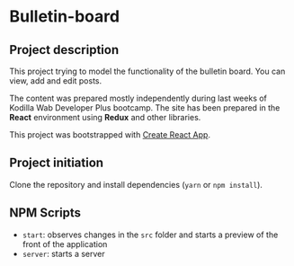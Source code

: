 # Bulletin-board

## Project description

This project trying to model the functionality of the bulletin board. You can view, add and edit posts.

The content was prepared mostly independently during last weeks of Kodilla Wab Developer Plus bootcamp.
The site has been prepared in the **React** environment using **Redux** and other libraries.

This project was bootstrapped with [Create React App](https://github.com/facebook/create-react-app).

## Project initiation

Clone the repository and install dependencies (`yarn` or `npm install`).

## NPM Scripts

- `start`: observes changes in the `src` folder and starts a preview of the front of the application
- `server`: starts a server
